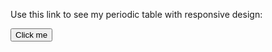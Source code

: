 Use this link to see my periodic table with responsive design:
<div>
<a href="https://clori92.github.io/periodicTable/">
  <button>Click me</button>
</a>
</div>
